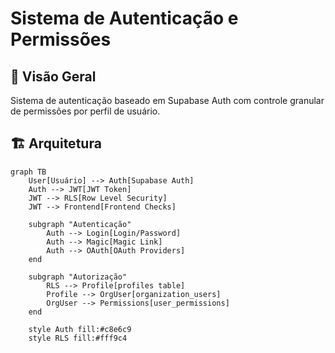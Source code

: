 # Sistema de Autenticação e Permissões

## 🔐 Visão Geral

Sistema de autenticação baseado em Supabase Auth com controle granular de permissões por perfil de usuário.

## 🏗️ Arquitetura

```mermaid
graph TB
    User[Usuário] --> Auth[Supabase Auth]
    Auth --> JWT[JWT Token]
    JWT --> RLS[Row Level Security]
    JWT --> Frontend[Frontend Checks]
    
    subgraph "Autenticação"
        Auth --> Login[Login/Password]
        Auth --> Magic[Magic Link]
        Auth --> OAuth[OAuth Providers]
    end
    
    subgraph "Autorização"
        RLS --> Profile[profiles table]
        Profile --> OrgUser[organization_users]
        OrgUser --> Permissions[user_permissions]
    end
    
    style Auth fill:#c8e6c9
    style RLS fill:#fff9c4
